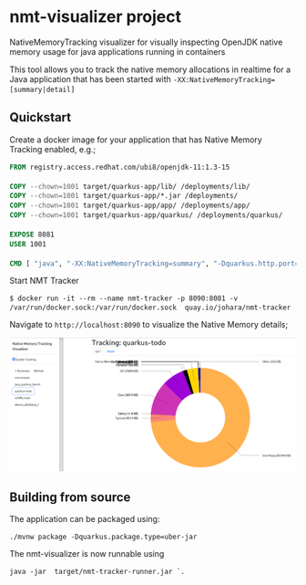 # nmt-visualizer project

NativeMemoryTracking visualizer for visually inspecting OpenJDK native memory usage for java applications running in containers

This tool allows you to track the native memory allocations in realtime for a Java application that has been started with `-XX:NativeMemoryTracking=[summary|detail]` 


## Quickstart

Create a docker image for your application that has Native Memory Tracking enabled, e.g.;

```dockerfile
FROM registry.access.redhat.com/ubi8/openjdk-11:1.3-15

COPY --chown=1001 target/quarkus-app/lib/ /deployments/lib/
COPY --chown=1001 target/quarkus-app/*.jar /deployments/
COPY --chown=1001 target/quarkus-app/app/ /deployments/app/
COPY --chown=1001 target/quarkus-app/quarkus/ /deployments/quarkus/

EXPOSE 8081
USER 1001

CMD [ "java", "-XX:NativeMemoryTracking=summary", "-Dquarkus.http.port=8082", "-Xmx128m", "-jar", "/deployments/quarkus-run.jar" ]

```

Start NMT Tracker

```shell
$ docker run -it --rm --name nmt-tracker -p 8090:8081 -v /var/run/docker.sock:/var/run/docker.sock  quay.io/johara/nmt-tracker
```

Navigate to `http://localhost:8090` to visualize the Native Memory details;

![NMT-visualizer](https://github.com/johnaohara/nmt-tracker/blob/main/nmt-overview.png?raw=true)



## Building from source

The application can be packaged using:
```shell script
./mvnw package -Dquarkus.package.type=uber-jar
```

The nmt-visualizer is now runnable using
```
java -jar  target/nmt-tracker-runner.jar `.
``` 
